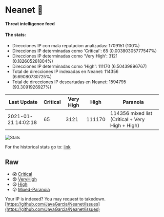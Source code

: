# Neanet :hocho:
#### Threat intelligence feed
#### The stats:

- Direcciones IP con mala reputacion analizadas: 1709151 (100%)
- Direcciones IP determinadas como 'Critical':  65 (0.00380305777547%)
- Direcciones IP determinadas como 'Very High':  3121 (0.182605281804%)
- Direcciones IP determinadas como 'High':  111170 (6.50439896767)
- Total de direcciones IP indexadas en Neanet:  114356 (6.69080730725%)
- Total de direcciones IP descartadas en Neanet:  1594795 (93.3091926927%)

| Last Update | Critical | Very High | High | Paranoia |
| --- | --- | --- | --- | --- |
| 2021-01-21 14:02:18 | 65 | 3121 | 111170 | 114356 mixed list (Critical + Very High + High)|

![Stats](https://docs.google.com/spreadsheets/d/e/2PACX-1vSnaNMIXVabIpDJjufMlzH7poXnshF3mgd8Is1g9ytUEzVsP5my4Trn8f-xkoLLQ38xpL3HtmUexLo6/pubchart?oid=501124687&format=image)

For the historical stats go to: [link](/stats.csv)
## Raw
- :scream: [Critical](https://raw.githubusercontent.com/JavaGarcia/Neanet/master/blacklists/neanet_critical.txt)
- :fearful: [VeryHigh](https://raw.githubusercontent.com/JavaGarcia/Neanet/master/blacklists/neanet_veryHigh.txtt)
- :frowning: [High](https://raw.githubusercontent.com/JavaGarcia/Neanet/master/blacklists/neanet_high.txt)
- :dizzy_face: [Mixed-Paranoia](https://raw.githubusercontent.com/JavaGarcia/Neanet/master/blacklists/neanet_all.txt)


Your IP is indexed? You may request to takedown. [https://github.com/JavaGarcia/Neanet/issues](https://github.com/JavaGarcia/Neanet/issues)











































































































































































































































































































































































































































































































































































































































































































































































































































































































































































































































































































































































































































































































































































































































































































































































































































































































































































































































































































































































































































































































































































































































































































































































































































































































































































































































































































































































































































































































































































































































































































































































































































































































































































































































































































































































































































































































































































































